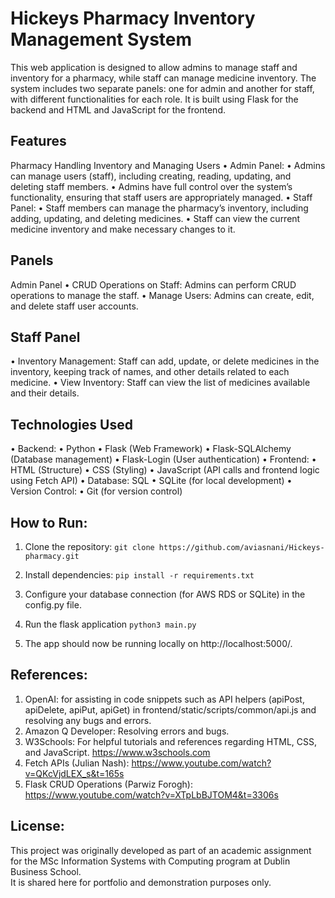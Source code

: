 # Hickeys Pharmacy Inventory Management System

This web application is designed to allow admins to manage staff and inventory for a pharmacy, while staff can manage medicine inventory. The system includes two separate panels: one for admin and another for staff, with different functionalities for each role. It is built using Flask for the backend and HTML and JavaScript for the frontend.

## Features

Pharmacy Handling Inventory and Managing Users
• Admin Panel:
• Admins can manage users (staff), including creating, reading, updating, and deleting staff members.
• Admins have full control over the system’s functionality, ensuring that staff users are appropriately managed.
• Staff Panel:
• Staff members can manage the pharmacy’s inventory, including adding, updating, and deleting medicines.
• Staff can view the current medicine inventory and make necessary changes to it.

## Panels

Admin Panel
• CRUD Operations on Staff: Admins can perform CRUD operations to manage the staff.
• Manage Users: Admins can create, edit, and delete staff user accounts.

## Staff Panel

• Inventory Management: Staff can add, update, or delete medicines in the inventory, keeping track of names, and other details related to each medicine.
• View Inventory: Staff can view the list of medicines available and their details.

## Technologies Used

• Backend:
• Python
• Flask (Web Framework)
• Flask-SQLAlchemy (Database management)
• Flask-Login (User authentication)
• Frontend:
• HTML (Structure)
• CSS (Styling)
• JavaScript (API calls and frontend logic using Fetch API)
• Database: SQL
• SQLite (for local development)
• Version Control:
• Git (for version control)

## How to Run:

1. Clone the repository:
   `git clone https://github.com/aviasnani/Hickeys-pharmacy.git`

2. Install dependencies:
   `pip install -r requirements.txt`

3. Configure your database connection (for AWS RDS or SQLite) in the config.py file.
4. Run the flask application
   `python3 main.py`
5. The app should now be running locally on http://localhost:5000/.

## References:

1. OpenAI: for assisting in code snippets such as API helpers (apiPost, apiDelete, apiPut, apiGet) in frontend/static/scripts/common/api.js and resolving any bugs and errors.
2. Amazon Q Developer: Resolving errors and bugs.
3. W3Schools: For helpful tutorials and references regarding HTML, CSS, and JavaScript. https://www.w3schools.com
4. Fetch APIs (Julian Nash): https://www.youtube.com/watch?v=QKcVjdLEX_s&t=165s
5. Flask CRUD Operations (Parwiz Forogh): https://www.youtube.com/watch?v=XTpLbBJTOM4&t=3306s

## License:

This project was originally developed as part of an academic assignment for the MSc Information Systems with Computing program at Dublin Business School.  
It is shared here for portfolio and demonstration purposes only.
